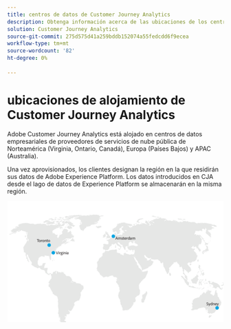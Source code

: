 ```yaml
---
title: centros de datos de Customer Journey Analytics
description: Obtenga información acerca de las ubicaciones de los centros de datos de CJA en todo el mundo.
solution: Customer Journey Analytics
source-git-commit: 275d575d41a259bddb152074a55fedcdd6f9ecea
workflow-type: tm+mt
source-wordcount: '82'
ht-degree: 0%

---
```



# ubicaciones de alojamiento de Customer Journey Analytics

Adobe Customer Journey Analytics está alojado en centros de datos empresariales de proveedores de servicios de nube pública de Norteamérica (Virginia, Ontario, Canadá), Europa (Países Bajos) y APAC (Australia).

Una vez aprovisionados, los clientes designan la región en la que residirán sus datos de Adobe Experience Platform. Los datos introducidos en CJA desde el lago de datos de Experience Platform se almacenarán en la misma región.

![Centros de datos de CJA](assets/data-centers.png)